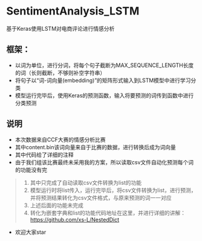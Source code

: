 # SentimentAnalysis_LSTM
基于Keras使用LSTM对电商评论进行情感分析


## 框架：
- 以词为单位，进行分词，将每个句子截断为MAX_SEQUENCE_LENGTH长度的词（长则截断，不够则补空字符串）
- 将句子以“词-词向量(embedding)”的矩阵形式输入到LSTM模型中进行学习分类
- 模型运行完毕后，使用Keras的预测函数，输入将要预测的词传到函数中进行分类预测


## 说明
- 本次数据来自CCF大赛的情感分析比赛
- 其中content.bin该词向量来自于比赛的数据，进行转换后成为词向量
- 其中代码给了详细的注释
- 由于我们组该比赛最终未采用我的方案，所以读取csv文件自动化预测每个词的功能没有完
>    1. 其中只完成了自动读取csv文件转换为list的功能
>    2. 模型运行时将list传入，运行完毕后，将csv文件转换为list，进行预测，并将预测结果转化为csv文件格式，与原来预测的词一一对应
>    3. 上述后面的功能未完成
>    4. 转化为嵌套字典和list的功能代码地址在这里，并进行详细的讲解：https://github.com/xs-L/NestedDict
- 欢迎大家star


